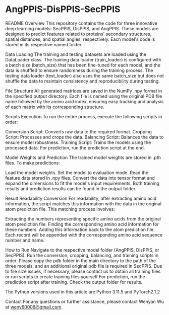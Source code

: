 # AngPPIS-DisPPIS-SecPPIS
README
Overview
This repository contains the code for three innovative deep learning models: SecPPIS, DisPPIS, and AngPPIS. These models are designed to predict features related to proteins' secondary structures, spatial distances, and spatial angles, respectively. Each model's code is stored in its respective named folder.

Data Loading
The training and testing datasets are loaded using the DataLoader class. The training data loader (train_loader) is configured with a batch size (batch_size) that has been fine-tuned for each model, and the data is shuffled to ensure randomness during the training process. The testing data loader (test_loader) also uses the same batch_size but does not shuffle the data to maintain consistency and reproducibility during testing.

File Structure
All generated matrices are saved in the NumPy .npy format in the specified output directory. Each file is named using the original PDB file name followed by the amino acid index, ensuring easy tracking and analysis of each matrix with its corresponding structure.

Scripts Execution
To run the entire process, execute the following scripts in order:

Conversion Script: Converts raw data to the required format.
Cropping Script: Processes and crops the data.
Balancing Script: Balances the data to ensure model robustness.
Training Script: Trains the models using the processed data.
For prediction, run the prediction script at the end.

Model Weights and Prediction
The trained model weights are stored in .pth files. To make predictions:

Load the model weights.
Set the model to evaluation mode.
Read the feature data stored in .npy files.
Convert the data into tensor format and expand the dimensions to fit the model's input requirements.
Both training results and prediction results can be found in the output folder.

Result Readability Conversion
For readability, after extracting amino acid information, the script matches this information with the data in the original atom prediction file. This matching process involves:

Extracting the numbers representing specific amino acids from the original atom prediction file.
Finding the corresponding amino acid information for these numbers.
Adding this information back to the atom prediction file.
Each record will be appended with the corresponding amino acid sequence number and name.

How to Run
Navigate to the respective model folder (AngPPIS, DisPPIS, or SecPPIS).
Run the conversion, cropping, balancing, and training scripts in order.
Please copy the pdb folder in the main directory to the path of the three models, and an additional original pdb file is required in SecPPIS. Due to file size issues, if necessary, please contact us to obtain all training files or run scripts to create training files yourself
For prediction, run the prediction script after training.
Check the output folder for results.

The Python versions used in this article are Python 3.11.5 and PyTorch2.1.2

Contact
For any questions or further assistance, please contact Wenyan Wu at weny60006@gmail.com.

